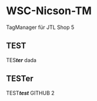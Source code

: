 # WSC-Nicson-TM

TagManager für JTL Shop 5

## TEST

TES***ter*** dada

## TESTer

TEST***test*** GITHUB 2